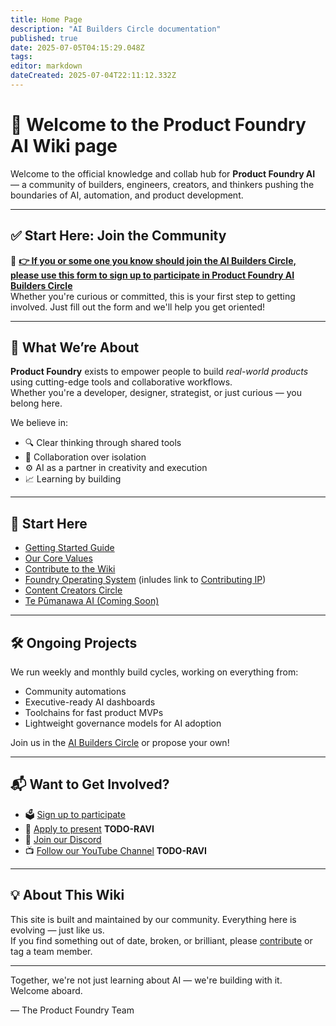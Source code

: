 ```yaml
---
title: Home Page
description: "AI Builders Circle documentation"
published: true
date: 2025-07-05T04:15:29.048Z
tags: 
editor: markdown
dateCreated: 2025-07-04T22:11:12.332Z
---
```


# 👋 Welcome to the Product Foundry AI Wiki page

Welcome to the official knowledge and collab hub for **Product Foundry AI** — a community of builders, engineers, creators, and thinkers pushing the boundaries of AI, automation, and product development.

---

## ✅ Start Here: Join the Community

🔗 **[👉 If you or some one you know should join the AI Builders Circle, please use this form to sign up to participate in Product Foundry AI Builders Circle](https://docs.google.com/forms/d/e/1FAIpQLScyavEMg1BPFre3ce6qAYmkie9aNltbr2XLegmwDMTbOVJ3tA/viewform?usp=sharing&ouid=103748451353640471467)**  
Whether you're curious or committed, this is your first step to getting involved. Just fill out the form and we'll help you get oriented!

---

## 🚀 What We’re About

**Product Foundry** exists to empower people to build *real-world products* using cutting-edge tools and collaborative workflows.  
Whether you're a developer, designer, strategist, or just curious — you belong here.

We believe in:
- 🔍 Clear thinking through shared tools
- 🤝 Collaboration over isolation
- ⚙️ AI as a partner in creativity and execution
- 📈 Learning by building

---

## 🧭 Start Here

- [Getting Started Guide](./getting-started)
- [Our Core Values](./core-values)
- [Contribute to the Wiki](./contributing)
- [Foundry Operating System](./foundry-os) (inludes link to  [Contributing IP](./contribution-ip))
- [Content Creators Circle](./creators-circle)
- [Te Pūmanawa AI (Coming Soon)](./te-pumanawa)

---

## 🛠 Ongoing Projects

We run weekly and monthly build cycles, working on everything from:
- Community automations
- Executive-ready AI dashboards
- Toolchains for fast product MVPs
- Lightweight governance models for AI adoption

Join us in the [AI Builders Circle](https://docs.google.com/forms/d/e/1FAIpQLScyavEMg1BPFre3ce6qAYmkie9aNltbr2XLegmwDMTbOVJ3tA/viewform?usp=sharing&ouid=103748451353640471467) or propose your own!

---

## 📬 Want to Get Involved?

- 🗳️ [Sign up to participate](https://forms.gle/your-signup-link)
- 📣 [Apply to present](mailto:hello@productfoundry.ai) **TODO-RAVI**
- 💬 [Join our Discord](https://discord.gg/KrZdwUDrSu)  
- 📺 [Follow our YouTube Channel](https://youtube.com/@ProductFoundry) **TODO-RAVI**

---

## 💡 About This Wiki

This site is built and maintained by our community. Everything here is evolving — just like us.  
If you find something out of date, broken, or brilliant, please [contribute](./contributing) or tag a team member.

---

Together, we're not just learning about AI — we're building with it.  
Welcome aboard.

— The Product Foundry Team
